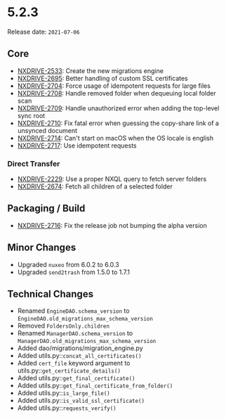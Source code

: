 # 5.2.3

Release date: `2021-07-06`

## Core

- [NXDRIVE-2533](https://jira.nuxeo.com/browse/NXDRIVE-2533): Create the new migrations engine
- [NXDRIVE-2695](https://jira.nuxeo.com/browse/NXDRIVE-2695): Better handling of custom SSL certificates
- [NXDRIVE-2704](https://jira.nuxeo.com/browse/NXDRIVE-2704): Force usage of idempotent requests for large files
- [NXDRIVE-2708](https://jira.nuxeo.com/browse/NXDRIVE-2708): Handle removed folder when dequeuing local folder scan
- [NXDRIVE-2709](https://jira.nuxeo.com/browse/NXDRIVE-2709): Handle unauthorized error when adding the top-level sync root
- [NXDRIVE-2710](https://jira.nuxeo.com/browse/NXDRIVE-2710): Fix fatal error when guessing the copy-share link of a unsynced document
- [NXDRIVE-2714](https://jira.nuxeo.com/browse/NXDRIVE-2714): Can't start on macOS when the OS locale is english
- [NXDRIVE-2717](https://jira.nuxeo.com/browse/NXDRIVE-2717): Use idempotent requests

### Direct Transfer

- [NXDRIVE-2229](https://jira.nuxeo.com/browse/NXDRIVE-2229): Use a proper NXQL query to fetch server folders
- [NXDRIVE-2674](https://jira.nuxeo.com/browse/NXDRIVE-2674): Fetch all children of a selected folder

## Packaging / Build

- [NXDRIVE-2716](https://jira.nuxeo.com/browse/NXDRIVE-2716): Fix the release job not bumping the alpha version

## Minor Changes

- Upgraded `nuxeo` from 6.0.2 to 6.0.3
- Upgraded `send2trash` from 1.5.0 to 1.7.1

## Technical Changes

- Renamed `EngineDAO.schema_version` to `EngineDAO.old_migrations_max_schema_version`
- Removed `FoldersOnly.children`
- Renamed `ManagerDAO.schema_version` to `ManagerDAO.old_migrations_max_schema_version`
- Added dao/migrations/migration_engine.py
- Added utils.py::`concat_all_certificates()`
- Added `cert_file` keyword argument to utils.py::`get_certificate_details()`
- Added utils.py::`get_final_certificate()`
- Added utils.py::`get_final_certificate_from_folder()`
- Added utils.py::`is_large_file()`
- Added utils.py::`is_valid_ssl_certificate()`
- Added utils.py::`requests_verify()`
